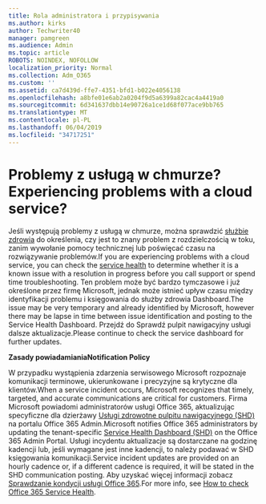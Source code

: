 ```yaml
---
title: Rola administratora i przypisywania
ms.author: kirks
author: Techwriter40
manager: pamgreen
ms.audience: Admin
ms.topic: article
ROBOTS: NOINDEX, NOFOLLOW
localization_priority: Normal
ms.collection: Adm_O365
ms.custom: ''
ms.assetid: ca7d439d-ffe7-4351-bfd1-b022e4056138
ms.openlocfilehash: a8bfe01e6ab2a0204f9d5a6399a82cac4a4419a0
ms.sourcegitcommit: 6d341637dbb14e90726a1ce1d68f077ace9bb765
ms.translationtype: MT
ms.contentlocale: pl-PL
ms.lasthandoff: 06/04/2019
ms.locfileid: "34717251"
---
```

# <a name="experiencing-problems-with-a-cloud-service"></a><span data-ttu-id="3fe66-102">Problemy z usługą w chmurze?</span><span class="sxs-lookup"><span data-stu-id="3fe66-102">Experiencing problems with a cloud service?</span></span>

<span data-ttu-id="3fe66-103">Jeśli występują problemy z usługą w chmurze, można sprawdzić [służbie zdrowia](https://admin.microsoft.com/AdminPortal/Home#/servicehealth) do określenia, czy jest to znany problem z rozdzielczością w toku, zanim wywołanie pomocy technicznej lub poświęcać czasu na rozwiązywanie problemów.</span><span class="sxs-lookup"><span data-stu-id="3fe66-103">If you are experiencing problems with a cloud service, you can check the [service health](https://admin.microsoft.com/AdminPortal/Home#/servicehealth) to determine whether it is a known issue with a resolution in progress before you call support or spend time troubleshooting.</span></span> <span data-ttu-id="3fe66-104">Ten problem może być bardzo tymczasowe i już określone przez firmę Microsoft, jednak może istnieć upływ czasu między identyfikacji problemu i księgowania do służby zdrowia Dashboard.</span><span class="sxs-lookup"><span data-stu-id="3fe66-104">The issue may be very temporary and already identified by Microsoft, however there may be lapse in time between issue identification and posting to the Service Health Dashboard.</span></span> <span data-ttu-id="3fe66-105">Przejdź do Sprawdź pulpit nawigacyjny usługi dalsze aktualizacje.</span><span class="sxs-lookup"><span data-stu-id="3fe66-105">Please continue to check the service dashboard for further updates.</span></span>

<span data-ttu-id="3fe66-106">**Zasady powiadamiania**</span><span class="sxs-lookup"><span data-stu-id="3fe66-106">**Notification Policy**</span></span>

<span data-ttu-id="3fe66-107">W przypadku wystąpienia zdarzenia serwisowego Microsoft rozpoznaje komunikacji terminowe, ukierunkowane i precyzyjne są krytyczne dla klientów.</span><span class="sxs-lookup"><span data-stu-id="3fe66-107">When a service incident occurs, Microsoft recognizes that timely, targeted, and accurate communications are critical for customers.</span></span> <span data-ttu-id="3fe66-108">Firma Microsoft powiadomi administratorów usługi Office 365, aktualizując specyficzne dla dzierżawy [Usługi zdrowotne pulpitu nawigacyjnego (SHD)](https://admin.microsoft.com/AdminPortal/Home#/servicehealth) na portalu Office 365 Admin.</span><span class="sxs-lookup"><span data-stu-id="3fe66-108">Microsoft notifies Office 365 administrators by updating the tenant-specific [Service Health Dashboard (SHD)](https://admin.microsoft.com/AdminPortal/Home#/servicehealth) on the Office 365 Admin Portal.</span></span> <span data-ttu-id="3fe66-109">Usługi incydentu aktualizacje są dostarczane na godzinę kadencji lub, jeśli wymagane jest inne kadencji, to należy podawać w SHD księgowania komunikacji.</span><span class="sxs-lookup"><span data-stu-id="3fe66-109">Service incident updates are provided on an hourly cadence or, if a different cadence is required, it will be stated in the SHD communication posting.</span></span> <span data-ttu-id="3fe66-110">Aby uzyskać więcej informacji zobacz [Sprawdzanie kondycji usługi Office 365](https://docs.microsoft.com/en-us/office365/enterprise/view-service-health).</span><span class="sxs-lookup"><span data-stu-id="3fe66-110">For more info, see [How to check Office 365 Service Health](https://docs.microsoft.com/en-us/office365/enterprise/view-service-health).</span></span>

